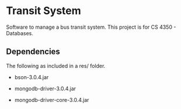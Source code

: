 # Transit System

Software to manage a bus transit system. This project is for CS 4350 - Databases.

## Dependencies

The following as included in a res/ folder.

- bson-3.0.4.jar

- mongodb-driver-3.0.4.jar

- mongodb-driver-core-3.0.4.jar
